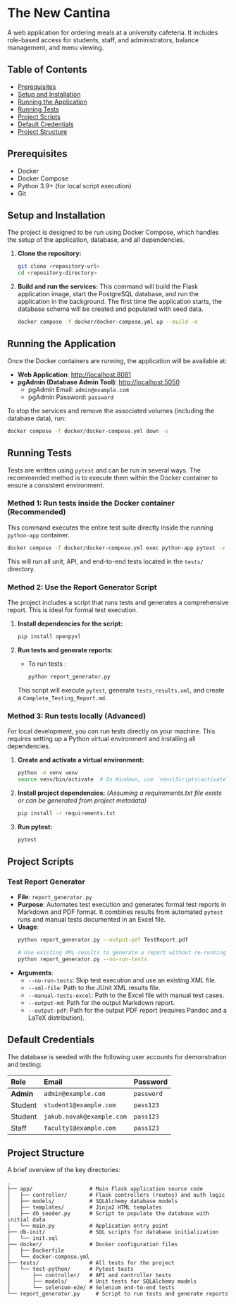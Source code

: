 # The New Cantina

A web application for ordering meals at a university cafeteria. It includes role-based access for students, staff, and administrators, balance management, and menu viewing.

## Table of Contents
- [Prerequisites](#prerequisites)
- [Setup and Installation](#setup-and-installation)
- [Running the Application](#running-the-application)
- [Running Tests](#running-tests)
- [Project Scripts](#project-scripts)
- [Default Credentials](#default-credentials)
- [Project Structure](#project-structure)

## Prerequisites

- Docker
- Docker Compose
- Python 3.9+ (for local script execution)
- Git

## Setup and Installation

The project is designed to be run using Docker Compose, which handles the setup of the application, database, and all dependencies.

1.  **Clone the repository:**
    ```sh
    git clone <repository-url>
    cd <repository-directory>
    ```

2.  **Build and run the services:**
    This command will build the Flask application image, start the PostgreSQL database, and run the application in the background. The first time the application starts, the database schema will be created and populated with seed data.
    ```sh
    docker compose -f docker/docker-compose.yml up --build -d
    ```

## Running the Application

Once the Docker containers are running, the application will be available at:

-   **Web Application**: [http://localhost:8081](http://localhost:8081)
-   **pgAdmin (Database Admin Tool)**: [http://localhost:5050](http://localhost:5050)
    -   pgAdmin Email: `admin@example.com`
    -   pgAdmin Password: `password`

To stop the services and remove the associated volumes (including the database data), run:
```sh
docker compose -f docker/docker-compose.yml down -v
```

## Running Tests

Tests are written using `pytest` and can be run in several ways. The recommended method is to execute them within the Docker container to ensure a consistent environment.

### Method 1: Run tests inside the Docker container (Recommended)

This command executes the entire test suite directly inside the running `python-app` container.

```sh
docker compose -f docker/docker-compose.yml exec python-app pytest -v
```

This will run all unit, API, and end-to-end tests located in the `tests/` directory.

### Method 2: Use the Report Generator Script

The project includes a script that runs tests and generates a comprehensive report. This is ideal for formal test execution.

1.  **Install dependencies for the script:**
    ```sh
    pip install openpyxl
    ```

2.  **Run tests and generate reports:**
    -   To run tests :
        ```sh
        python report_generator.py
        ```
    This script will execute `pytest`, generate `tests_results.xml`, and create a `Complete_Testing_Report.md`.

### Method 3: Run tests locally (Advanced)

For local development, you can run tests directly on your machine. This requires setting up a Python virtual environment and installing all dependencies.

1.  **Create and activate a virtual environment:**
    ```sh
    python -m venv venv
    source venv/bin/activate  # On Windows, use `venv\Scripts\activate`
    ```

2.  **Install project dependencies:**
    *(Assuming a requirements.txt file exists or can be generated from project metadata)*
    ```sh
    pip install -r requirements.txt
    ```

3.  **Run pytest:**
    ```sh
    pytest
    ```

## Project Scripts

### Test Report Generator

-   **File**: `report_generator.py`
-   **Purpose**: Automates test execution and generates formal test reports in Markdown and PDF format. It combines results from automated `pytest` runs and manual tests documented in an Excel file.
-   **Usage**:
    ```sh
    python report_generator.py --output-pdf TestReport.pdf

    # Use existing XML results to generate a report without re-running tests
    python report_generator.py --no-run-tests
    ```
-   **Arguments**:
    -   `--no-run-tests`: Skip test execution and use an existing XML file.
    -   `--xml-file`: Path to the JUnit XML results file.
    -   `--manual-tests-excel`: Path to the Excel file with manual test cases.
    -   `--output-md`: Path for the output Markdown report.
    -   `--output-pdf`: Path for the output PDF report (requires Pandoc and a LaTeX distribution).

## Default Credentials

The database is seeded with the following user accounts for demonstration and testing:

| Role      | Email                   | Password   |
| :-------- | :---------------------- | :--------- |
| **Admin** | `admin@example.com`     | `password` |
| Student   | `student1@example.com`  | `pass123`  |
| Student   | `jakub.novak@example.com`| `pass123`  |
| Staff     | `faculty1@example.com`  | `pass123`  |

## Project Structure

A brief overview of the key directories:

```
.
├── app/                  # Main Flask application source code
│   ├── controller/       # Flask controllers (routes) and auth logic
│   ├── models/           # SQLAlchemy database models
│   ├── templates/        # Jinja2 HTML templates
│   ├── db_seeder.py      # Script to populate the database with initial data
│   └── main.py           # Application entry point
├── db-init/              # SQL scripts for database initialization
│   └── init.sql
├── docker/               # Docker configuration files
│   ├── Dockerfile
│   └── docker-compose.yml
├── tests/                # All tests for the project
│   └── test-python/      # Pytest tests
│       ├── controller/   # API and controller tests
│       ├── models/       # Unit tests for SQLAlchemy models
│       └── selenium-e2e/ # Selenium end-to-end tests
└── report_generator.py     # Script to run tests and generate reports
```